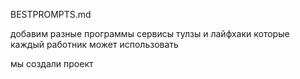 BESTPROMPTS.md


 добавим  разные программы сервисы тулзы и лайфхаки которые  каждый работник может использовать


 мы создали проект 
